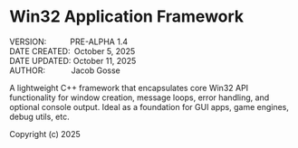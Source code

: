 # Win32 Application Framework
VERSION:&emsp;&emsp;&emsp;PRE-ALPHA 1.4  
DATE CREATED:&ensp;October 5, 2025  
DATE UPDATED:&nbsp;October 11, 2025  
AUTHOR:&emsp;&emsp;&emsp;&nbsp;Jacob Gosse  

A lightweight C++ framework that encapsulates core Win32 API functionality for 
window creation, message loops, error handling, and optional console output. 
Ideal as a foundation for GUI apps, game engines, debug utils, etc.

Copyright (c) 2025
